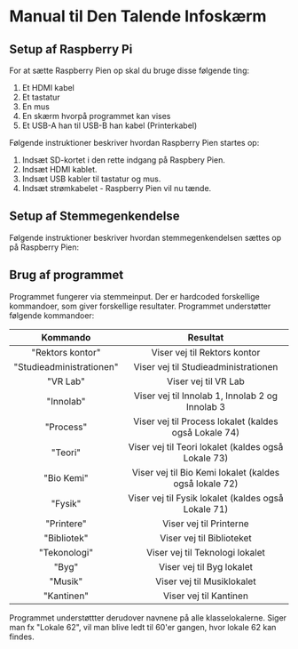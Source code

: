# Manual til Den Talende Infoskærm

## Setup af Raspberry Pi

For at sætte Raspberry Pien op skal du bruge disse følgende ting:

1. Et HDMI kabel
2. Et tastatur
3. En mus
4. En skærm hvorpå programmet kan vises
5. Et USB-A han til USB-B han kabel (Printerkabel)

Følgende instruktioner beskriver hvordan Raspberry Pien startes op:

1. Indsæt SD-kortet i den rette indgang på Raspbery Pien.
2. Indsæt HDMI kablet.
3. Indsæt USB kabler til tastatur og mus.
4. Indsæt strømkabelet - Raspberry Pien vil nu tænde.

## Setup af Stemmegenkendelse

Følgende instruktioner beskriver hvordan stemmegenkendelsen sættes op på Raspberry Pien:

## Brug af programmet

Programmet fungerer via stemmeinput. Der er hardcoded forskellige kommandoer, som giver forskellige resultater. Programmet understøtter følgende kommandoer:

|         Kommando         |                        Resultat                        |
|:------------------------:|:------------------------------------------------------:|
|     "Rektors kontor"     | Viser vej til Rektors kontor                           |
| "Studieadministrationen" | Viser vej til Studieadministrationen                   |
|         "VR Lab"         | Viser vej til VR Lab                                   |
|         "Innolab"        | Viser vej til Innolab 1, Innolab 2 og Innolab 3        |
|         "Process"        | Viser vej til Process lokalet (kaldes også Lokale 74)  |
|          "Teori"         | Viser vej til Teori lokalet (kaldes også Lokale 73)    |
|        "Bio Kemi"        | Viser vej til Bio Kemi lokalet (kaldes også lokale 72) |
|          "Fysik"         | Viser vej til Fysik lokalet (kaldes også Lokale 71)    |
|        "Printere"        | Viser vej til Printerne                                |
|        "Bibliotek"       | Viser vej til Biblioteket                              |
|       "Tekonologi"       | Viser vej til Teknologi lokalet                        |
|           "Byg"          | Viser vej til Byg lokalet                              |
|          "Musik"         | Viser vej til Musiklokalet                             |
|        "Kantinen"        | Viser vej til Kantinen                                 |

Programmet understøttter derudover navnene på alle klasselokalerne. Siger man fx "Lokale 62", vil man blive ledt til 60'er gangen, hvor lokale 62 kan findes.
